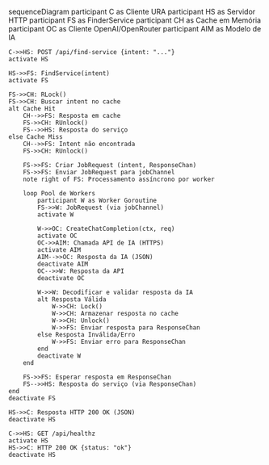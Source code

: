 sequenceDiagram
    participant C as Cliente URA
    participant HS as Servidor HTTP
    participant FS as FinderService
    participant CH as Cache em Memória
    participant OC as Cliente OpenAI/OpenRouter
    participant AIM as Modelo de IA

    C->>HS: POST /api/find-service {intent: "..."}
    activate HS

    HS->>FS: FindService(intent)
    activate FS

    FS->>CH: RLock()
    FS->>CH: Buscar intent no cache
    alt Cache Hit
        CH-->>FS: Resposta em cache
        FS->>CH: RUnlock()
        FS-->>HS: Resposta do serviço
    else Cache Miss
        CH-->>FS: Intent não encontrada
        FS->>CH: RUnlock()

        FS->>FS: Criar JobRequest (intent, ResponseChan)
        FS->>FS: Enviar JobRequest para jobChannel
        note right of FS: Processamento assíncrono por worker

        loop Pool de Workers
            participant W as Worker Goroutine
            FS->>W: JobRequest (via jobChannel)
            activate W

            W->>OC: CreateChatCompletion(ctx, req)
            activate OC
            OC->>AIM: Chamada API de IA (HTTPS)
            activate AIM
            AIM-->>OC: Resposta da IA (JSON)
            deactivate AIM
            OC-->>W: Resposta da API
            deactivate OC

            W->>W: Decodificar e validar resposta da IA
            alt Resposta Válida
                W->>CH: Lock()
                W->>CH: Armazenar resposta no cache
                W->>CH: Unlock()
                W->>FS: Enviar resposta para ResponseChan
            else Resposta Inválida/Erro
                W->>FS: Enviar erro para ResponseChan
            end
            deactivate W
        end

        FS->>FS: Esperar resposta em ResponseChan
        FS-->>HS: Resposta do serviço (via ResponseChan)
    end
    deactivate FS

    HS->>C: Resposta HTTP 200 OK (JSON)
    deactivate HS

    C->>HS: GET /api/healthz
    activate HS
    HS->>C: HTTP 200 OK {status: "ok"}
    deactivate HS
